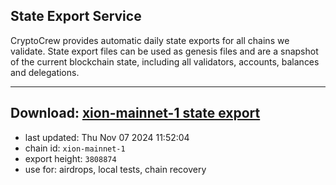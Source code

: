## State Export Service
CryptoCrew provides automatic daily state exports for all chains we validate. State export files can be used as genesis files and are a snapshot of the current blockchain state, including all validators, accounts, balances and delegations.

---
**Download: [xion-mainnet-1 state export](https://dl-eu2.ccvalidators.com/SERVICE/xion/xion-mainnet-1_export_3808874.json)**
---

- last updated: Thu Nov 07 2024 11:52:04
- chain id: `xion-mainnet-1`
- export height: `3808874`
- use for: airdrops, local tests, chain recovery

